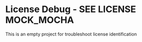# License Debug - SEE LICENSE MOCK_MOCHA

This is an empty project for troubleshoot license identification
